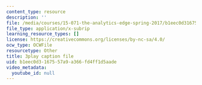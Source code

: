 ```yaml
---
content_type: resource
description: ''
file: /media/courses/15-071-the-analytics-edge-spring-2017/b1eec0d3167557a9a366fd4ff1d5aade_JAmiDL8pBhg.vtt
file_type: application/x-subrip
learning_resource_types: []
license: https://creativecommons.org/licenses/by-nc-sa/4.0/
ocw_type: OCWFile
resourcetype: Other
title: 3play caption file
uid: b1eec0d3-1675-57a9-a366-fd4ff1d5aade
video_metadata:
  youtube_id: null
---
```

